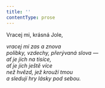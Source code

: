 ```yaml
---
title: ''
contentType: prose
---
```


Vracej mi, krásná Jole,

_vracej mi zas a znova  
polibky, vzdechy, přerývaná slova —  
ať je jich na tisíce,  
ať je jich ještě více  
než hvězd, jež krouží tmou  
a sledují hry lásky pod sebou._
